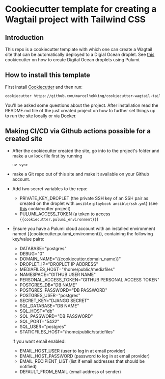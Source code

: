 # Cookiecutter template for creating a Wagtail project with Tailwind CSS

## Introduction

This repo is a cookiecutter template with which one can create a Wagtail site that can be automatically deployed to a Digial Ocean droplet. See [this](https://github.com/marcelhekking/cookiecutter-infra-do) cookiecutter on how to create Digital Ocean droplets using Pulumi.

## How to install this template

First install [Cookiecutter](https://github.com/cookiecutter/cookiecutter) and then run:

```bash
cookiecutter https://github.com/marcelhekking/cookiecutter-wagtail-tailwind
```

You'll be asked some questions about the project. After installation read the README.md file of the just created project on how to further set things up to run the site locally or via Docker.

## Making CI/CD via Github actions possible for a created site

- After the cookiecutter created the site, go into to the project's folder and make a uv lock file first by running

    ```bash
    uv sync
    ```

- make a Git repo out of this site and make it available on your Github account.

- Add two secret variables to the repo:
  - PRIVATE_KEY_DROPLET (the private SSH key of an SSH pair as created on the droplet with `ansible-playbook ansible/ssh.yml`) (see [this](https://github.com/marcelhekking/cookiecutter-infra-do) cookiecutter project)
  - PULUMI_ACCESS_TOKEN (a token to access `{{cookiecutter.pulumi_environment}}`)

- Ensure you have a Pulumi cloud account with an installed environment named {{cookiecutter.pulumi_environment}}, containing the following key/value pairs:
  - DATABASE="postgres"
  - DEBUG="0"
  - DOMAIN_NAME="{{cookiecutter.domain_name}}"
  - DROPLET_IP="DROPLET IP ADDRESS"
  - MEDIAFILES_HOST="/home/public/mediafiles"
  - NAMESPACE="GITHUB USER NAME"
  - PERSONAL_ACCESS_TOKEN="GITHUB PERSONAL ACCESS TOKEN"
  - POSTGRES_DB="DB NAME"
  - POSTGRES_PASSWORD="DB PASSWORD"
  - POSTGRES_USER="postgres"
  - SECRET_KEY="DJANGO SECRET"
  - SQL_DATABASE="DB NAME"
  - SQL_HOST="db"
  - SQL_PASSWORD="DB PASSWORD"
  - SQL_PORT="5432"
  - SQL_USER="postgres"
  - STATICFILES_HOST="/home/public/staticfiles"

  If you want email enabled:
  - EMAIL_HOST_USER (user to log in at email provider)
  - EMAIL_HOST_PASSWORD (password to log in at email provider)
  - EMAIL_RECIPIENT_LIST (list if email addresses that should be notified)
  - DEFAULT_FROM_EMAIL (email address of sender)

